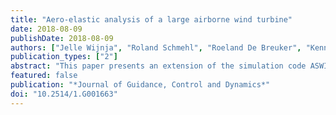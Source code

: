 ```yaml
---
title: "Aero-elastic analysis of a large airborne wind turbine"
date: 2018-08-09
publishDate: 2018-08-09
authors: ["Jelle Wijnja", "Roland Schmehl", "Roeland De Breuker", "Kenny Jensen", "Damon Vander Lind"]
publication_types: ["2"]
abstract: "This paper presents an extension of the simulation code ASWING to aeroelastic analysis of an airborne wind turbine. The device considered in this study consists of a tethered rigid wing with onboard-mounted wind turbines designed for wind energy harvesting in crosswind flight operation. The electrically conducting tether is deployed from a ground station and represented as a linear elastic spring with stiffness, mass, and frontal area emulating the properties of the real tether. The tether splits into several bridle lines to distribute the load transfer from the wing and to some degree also constrain its roll motion. The comparatively short bridle lines are considered to be inelastic with insignificant mass and aerodynamic drag contributions. The simulation model is validated by wind tunnel tests of a simplified scale model of the bridled wing. The comparison of computed and measured dynamic aeroelastic response shows that the tether force and the geometry of the bridle line system can strongly influence the flutter speed of the wing. In a final step, the simulation model is used to analyze the divergence, control reversal and effectiveness, and flutter behavior of a next-generation large-scale airborne wind turbine. The results confirm the significant influence of the geometry of the bridle line system on static and dynamic aeroelastic phenomena. It is concluded that classical methods used for suppression of aeroelastic instabilities can be applied to bridled wings only if this influence is taken into account."
featured: false
publication: "*Journal of Guidance, Control and Dynamics*"
doi: "10.2514/1.G001663"
---
```


